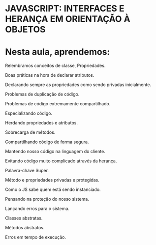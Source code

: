 # JAVASCRIPT: INTERFACES E HERANÇA EM ORIENTAÇÃO À OBJETOS

# Nesta aula, aprendemos:

Relembramos conceitos de classe, Propriedades.

Boas práticas na hora de declarar atributos.

Declarando sempre as propriedades como sendo privadas inicialmente.

Problemas de duplicação de código.

Problemas de código extremamente compartilhado.

Especializando código.

Herdando propriedades e atributos.

Sobrecarga de métodos.

Compartilhando código de forma segura.

Mantendo nosso código na linguagem do cliente.

Evitando código muito complicado através da herança.

Palavra-chave Super.

Método e propriedades privadas e protegidas.

Como o JS sabe quem está sendo instanciado.

Pensando na proteção do nosso sistema.

Lançando erros para o sistema.

Classes abstratas.

Métodos abstratos.

Erros em tempo de execução.